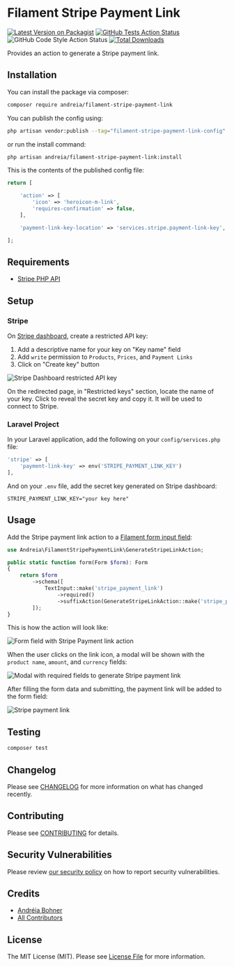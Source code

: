 # Filament Stripe Payment Link

[![Latest Version on Packagist](https://img.shields.io/packagist/v/andreia/filament-stripe-payment-link.svg?style=flat-square)](https://packagist.org/packages/andreia/filament-stripe-payment-link)
[![GitHub Tests Action Status](https://img.shields.io/github/actions/workflow/status/andreia/filament-stripe-payment-link/run-tests.yml?branch=main&label=tests&style=flat-square)](https://github.com/andreia/filament-stripe-payment-link/actions?query=workflow%3Arun-tests+branch%3Amain)
![GitHub Code Style Action Status](https://github.com/andreia/filament-stripe-payment-link/actions/workflows/fix-php-code-style-issues.yml/badge.svg)
[![Total Downloads](https://img.shields.io/packagist/dt/andreia/filament-stripe-payment-link.svg?style=flat-square)](https://packagist.org/packages/andreia/filament-stripe-payment-link)

Provides an action to generate a Stripe payment link.

## Installation

You can install the package via composer:

```bash
composer require andreia/filament-stripe-payment-link
```

You can publish the config using:

```bash
php artisan vendor:publish --tag="filament-stripe-payment-link-config"
```

or run the install command:

```bash
php artisan andreia/filament-stripe-payment-link:install
```

This is the contents of the published config file:

```php
return [

    'action' => [
        'icon' => 'heroicon-m-link',
        'requires-confirmation' => false,
    ],

    'payment-link-key-location' => 'services.stripe.payment-link-key',

];
```

## Requirements

-  [Stripe PHP API](https://github.com/stripe/stripe-php)

## Setup

### Stripe

On [Stripe dashboard](https://dashboard.stripe.com/apikeys/create), create a restricted API key:

1. Add a descriptive name for your key on "Key name" field
2. Add `write` permission to `Products`, `Prices`, and `Payment Links`
3. Click on "Create key" button

![Stripe Dashboard restricted API key](https://raw.github.com/andreia/filament-stripe-payment-link/main/docs/stripe_dashboard.png)

On the redirected page, in "Restricted keys" section, locate the name of your key. Click to reveal the secret key and copy it. It will be used to connect to Stripe.

### Laravel Project

In your Laravel application, add the following on your `config/services.php` file:

```php
'stripe' => [
    'payment-link-key' => env('STRIPE_PAYMENT_LINK_KEY')
],
```

And on your `.env` file, add the secret key generated on Stripe dashboard:

```
STRIPE_PAYMENT_LINK_KEY="your key here"
```

## Usage

Add the Stripe payment link action to a [Filament form input field](https://filamentphp.com/docs/3.x/forms/actions#adding-an-affix-action-to-a-field):

```php
use Andreia\FilamentStripePaymentLink\GenerateStripeLinkAction;

public static function form(Form $form): Form
{
    return $form
        ->schema([
            TextInput::make('stripe_payment_link')
                ->required()
                ->suffixAction(GenerateStripeLinkAction::make('stripe_payment_link')),
        ]);
}
```

This is how the action will look like:

![Form field with Stripe Payment link action](https://raw.github.com/andreia/filament-stripe-payment-link/main/docs/form-field-with-action.png)

When the user clicks on the link icon, a modal will be shown with the `product name`, `amount`, and `currency` fields:

![Modal with required fields to generate Stripe payment link](https://raw.github.com/andreia/filament-stripe-payment-link/main/docs/modal.png)

After filling the form data and submitting, the payment link will be added to the form field:

![Stripe payment link](https://raw.github.com/andreia/filament-stripe-payment-link/main/docs/payment-link.png)

## Testing

```bash
composer test
```

## Changelog

Please see [CHANGELOG](CHANGELOG.md) for more information on what has changed recently.

## Contributing

Please see [CONTRIBUTING](.github/CONTRIBUTING.md) for details.

## Security Vulnerabilities

Please review [our security policy](../../security/policy) on how to report security vulnerabilities.

## Credits

-   [Andréia Bohner](https://github.com/andreia)
-   [All Contributors](../../contributors)

## License

The MIT License (MIT). Please see [License File](LICENSE.md) for more information.
